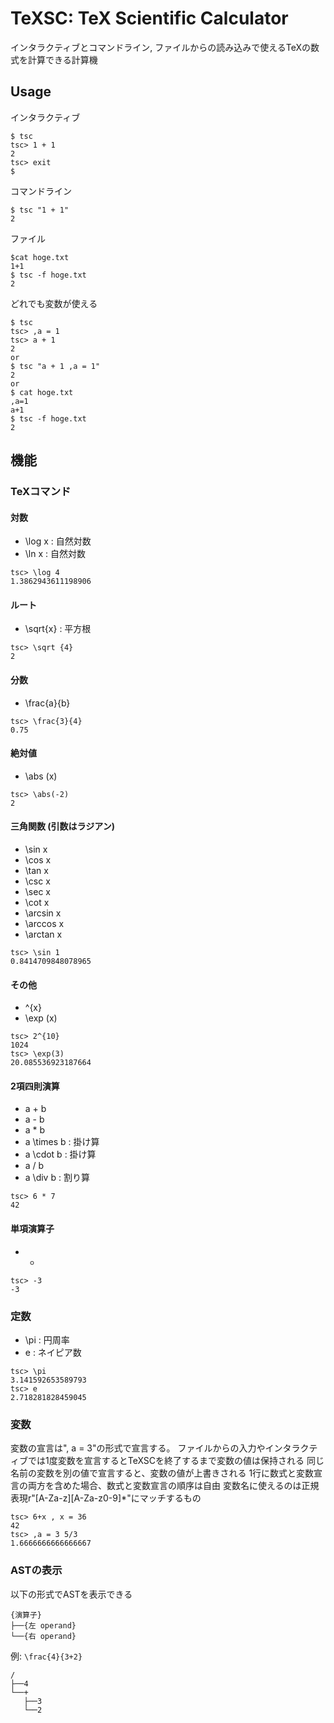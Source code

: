 # TeXSC: TeX Scientific Calculator

インタラクティブとコマンドライン, ファイルからの読み込みで使えるTeXの数式を計算できる計算機

## Usage

インタラクティブ
```
$ tsc
tsc> 1 + 1
2
tsc> exit
$
```
コマンドライン
```
$ tsc "1 + 1"
2
```
ファイル
```
$cat hoge.txt
1+1
$ tsc -f hoge.txt
2
```
どれでも変数が使える
```
$ tsc
tsc> ,a = 1
tsc> a + 1
2
or
$ tsc "a + 1 ,a = 1"
2
or 
$ cat hoge.txt
,a=1
a+1
$ tsc -f hoge.txt
2
```

## 機能
### TeXコマンド
#### 対数
- \log x : 自然対数
- \ln x : 自然対数
```
tsc> \log 4
1.3862943611198906
```
#### ルート
- \sqrt{x} : 平方根
```
tsc> \sqrt {4}
2
```
#### 分数
- \frac{a}{b}
```
tsc> \frac{3}{4}
0.75
```
#### 絶対値
- \abs (x)
```
tsc> \abs(-2)
2
```
#### 三角関数 (引数はラジアン)
- \sin x
- \cos x
- \tan x
- \csc x
- \sec x
- \cot x
- \arcsin x
- \arccos x
- \arctan x
```
tsc> \sin 1
0.8414709848078965
```
#### その他
- ^{x}
- \exp (x)
```
tsc> 2^{10}
1024
tsc> \exp(3)
20.085536923187664
```
#### 2項四則演算
- a + b
- a - b
- a * b
- a \times  b : 掛け算
- a \cdot b : 掛け算
- a / b
- a \div b : 割り算
```
tsc> 6 * 7
42
```

#### 単項演算子
- -
```
tsc> -3
-3
```

### 定数
- \pi : 円周率
- e : ネイピア数
```
tsc> \pi
3.141592653589793
tsc> e
2.718281828459045
```

### 変数
変数の宣言は", a = 3"の形式で宣言する。
ファイルからの入力やインタラクティブでは1度変数を宣言するとTeXSCを終了するまで変数の値は保持される
同じ名前の変数を別の値で宣言すると、変数の値が上書きされる
1行に数式と変数宣言の両方を含めた場合、数式と変数宣言の順序は自由
変数名に使えるのは正規表現r"[A-Za-z][A-Za-z0-9]\*"にマッチするもの
```
tsc> 6+x , x = 36
42
tsc> ,a = 3 5/3
1.6666666666666667
```

### ASTの表示
以下の形式でASTを表示できる
```
{演算子}
├──{左 operand}
└──{右 operand}
```
例: `\frac{4}{3+2}`
```
/
├──4
└──+
   ├──3
   └──2
```
